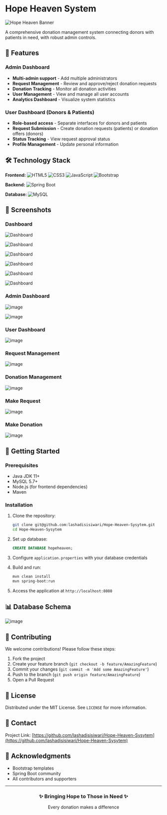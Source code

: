 # Hope Heaven System

![Hope Heaven Banner](https://placehold.co/1200x400/4a6da7/white?text=Hope+Heaven+System) <!-- Replace with your actual banner image -->

A comprehensive donation management system connecting donors with patients in need, with robust admin controls.

## 🌟 Features

### Admin Dashboard
- **Multi-admin support** - Add multiple administrators
- **Request Management** - Review and approve/reject donation requests
- **Donation Tracking** - Monitor all donation activities
- **User Management** - View and manage all user accounts
- **Analytics Dashboard** - Visualize system statistics

### User Dashboard (Donors & Patients)
- **Role-based access** - Separate interfaces for donors and patients
- **Request Submission** - Create donation requests (patients) or donation offers (donors)
- **Status Tracking** - View request approval status
- **Profile Management** - Update personal information

## 🛠️ Technology Stack

**Frontend:**
![HTML5](https://img.shields.io/badge/HTML5-E34F26?style=for-the-badge&logo=html5&logoColor=white)
![CSS3](https://img.shields.io/badge/CSS3-1572B6?style=for-the-badge&logo=css3&logoColor=white)
![JavaScript](https://img.shields.io/badge/JavaScript-F7DF1E?style=for-the-badge&logo=javascript&logoColor=black)
![Bootstrap](https://img.shields.io/badge/Bootstrap-563D7C?style=for-the-badge&logo=bootstrap&logoColor=white)

**Backend:**
![Spring Boot](https://img.shields.io/badge/Spring_Boot-F2F4F9?style=for-the-badge&logo=spring-boot)

**Database:**
![MySQL](https://img.shields.io/badge/MySQL-005C84?style=for-the-badge&logo=mysql&logoColor=white)

## 📸 Screenshots


### Dashboard

![Dashboard](https://github.com/user-attachments/assets/c00843fc-a163-46b5-a83b-1717c5ec291e)

![Dashboard](https://github.com/user-attachments/assets/09a32da7-c746-4f07-884b-4317a4bbd4c3)

![Dashboard](https://github.com/user-attachments/assets/3bfb2bf0-0197-4ae0-bcfc-2d4578ae861b)

![Dashboard](https://github.com/user-attachments/assets/c898d34a-8571-4154-ac16-490954731724)

![Dashboard](https://github.com/user-attachments/assets/8cebd8c9-1e0f-4c04-a8ff-a218a27b83fc)

![Dashboard](https://github.com/user-attachments/assets/640d3503-923c-4e73-9905-d43ca4097ef5)




### Admin Dashboard
![image](https://github.com/user-attachments/assets/3f25e902-f36e-427e-b082-15e44785442e)

![image](https://github.com/user-attachments/assets/f2e0d20b-92ee-4a03-8b7d-81268088779a)



 <!-- Replace with actual screenshot -->

### User Dashboard
![image](https://github.com/user-attachments/assets/7c348881-187a-437b-98fa-112adbd903ba)


<!-- Replace with actual screenshot -->

### Request Management
![image](https://github.com/user-attachments/assets/2eebbe18-71c0-4a26-8330-fa92260afd84)



### Donation Management
![image](https://github.com/user-attachments/assets/adf3c6bd-e965-4944-b4b0-9f14c9738d93)



### Make Request
![image](https://github.com/user-attachments/assets/f59770e8-aa39-4f70-a84d-2329ee659d78)



### Make Donation
![image](https://github.com/user-attachments/assets/76ef6246-0ea4-443f-a774-a3c389457f3b)



## 🚀 Getting Started

### Prerequisites
- Java JDK 11+
- MySQL 5.7+
- Node.js (for frontend dependencies)
- Maven

### Installation
1. Clone the repository:
   ```bash
   git clone git@github.com:lashadisisiwari/Hope-Heaven-Sysytem.git
   cd Hope-Heaven-Sysytem
   ```

2. Set up database:
   ```sql
   CREATE DATABASE hopeheaven;
   ```

3. Configure `application.properties` with your database credentials

4. Build and run:
   ```bash
   mvn clean install
   mvn spring-boot:run
   ```

5. Access the application at `http://localhost:8080`

## 📊 Database Schema
![image](https://github.com/user-attachments/assets/65a351b3-97f4-41d7-9e09-3071ac5c5d9d)
 <!-- Replace with actual schema image -->

## 🤝 Contributing
We welcome contributions! Please follow these steps:
1. Fork the project
2. Create your feature branch (`git checkout -b feature/AmazingFeature`)
3. Commit your changes (`git commit -m 'Add some AmazingFeature'`)
4. Push to the branch (`git push origin feature/AmazingFeature`)
5. Open a Pull Request

## 📜 License
Distributed under the MIT License. See `LICENSE` for more information.

## 📧 Contact
Project Link: [https://github.com/lashadisisiwari/Hope-Heaven-Sysytem](https://github.com/lashadisisiwari/Hope-Heaven-Sysytem)

## 🙏 Acknowledgments
- Bootstrap templates
- Spring Boot community
- All contributors and supporters

---

<div align="center">
  <h3>✨ Bringing Hope to Those in Need ✨</h3>
  <p>Every donation makes a difference</p>
</div>
